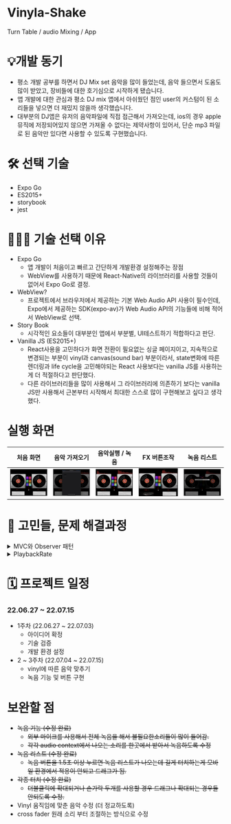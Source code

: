 # Vinyla-Shake
Turn Table / audio Mixing / App

# 💡개발 동기

* 평소 개발 공부를 하면서 DJ Mix set 음악을 많이 들었는데, 음악 들으면서 도움도 많이 받았고, 장비들에 대한 호기심으로 시작하게 됐습니다. 
*  앱 개발에 대한 관심과 평소 DJ mix 앱에서 아쉬웠던 점인 user의 커스텀이 된 소리들을 넣으면 더 재밌지 않을까 생각했습니다.
* 대부분의 DJ앱은 유저의 음악파일에 직접 접근해서 가져오는데, ios의 경우 apple 뮤직에 저장되어있지 않으면 가져올 수 없다는 제약사항이 있어서,  단순 mp3 파일로 된 음악만 있다면 사용할 수 있도록 구현했습니다.

# 🛠 선택 기술

* Expo Go
* ES2015+
* storybook
* jest

# 🤷🏻‍♂️ 기술 선택 이유

* Expo Go
	* 앱 개발이 처음이고 빠르고 간단하게 개발환경 설정해주는 장점
	* WebView를 사용하기 때문에 React-Native의 라이브러리를 사용할 것들이 없어서 Expo Go로 결정.
* WebView?
	* 프로젝트에서 브라우저에서 제공하는 기본 Web Audio API 사용이 필수인데, Expo에서 제공하는 SDK(expo-av)가 Web Audio API의 기능들에 비해 적어서 WebView로 선택.
* Story Book
  * 시각적인 요소들이 대부분인 앱에서 부분별, UI테스트하기 적합하다고 판단.
* Vanilla JS (ES2015+)
	* React사용을 고민하다가 화면 전환이 필요없는 싱글 페이지이고, 지속적으로 변경되는 부분이 vinyl과 canvas(sound bar) 부분이라서, state변화에 따른 렌더링과 life cycle을 고민해야되는 React 사용보다는 vanilla JS를 사용하는게 더 적절하다고 판단했다.
  * 다른 라이브러리들을 많이 사용해서 그 라이브러리에 의존하기 보다는 vanilla JS만 사용해서 근본부터 시작해서 최대한 스스로 많이 구현해보고 싶다고 생각했다.

# 실행 화면

| 처음 화면  | 음악 가져오기 | 음악실행 / 녹음 | FX 버튼조작 | 녹음 리스트
|--|--|--|--|--|
| <img src="/assets/기본.jpg" /> | <img src="/assets/음악가져오기.jpg"/> | <img src="/assets/녹음.jpg" /> | <img src="/assets/FX버튼.jpeg" /> | <img src="/assets/녹음결과.jpg" /> |

# 🚬 고민들, 문제 해결과정

<details>
<summary>MVC와 Observer 패턴</summary>
<div markdown="1"> 

* 처음에는 함수형 프로그래밍을 적용시키려고 했지만, 부족한 조사와 경험으로 뒤늦게 함수형프로그래밍이 현재 프로젝트에 적합하지 않다는 것을 깨닫고, 다시 여러 디자인 패턴들을 현재 나의 프로젝트에 적합한지 더 자세히 조사해보고 선택하게 됐다.

* Observer 패턴을 선택한 이유는 audio context의 상태가 변함에 따라 vinyl, sound bars, record와 같은 컴포넌트들이 영향을 받아야 하기때문에 선택했다.

* 하나의 상태의 변화에 따라 다른 요소들이 독립적으로 변화에 따른 영향을 받는게 Observer 패턴을 적용시키는 데 적절한 것이라고 판단했다. 

* MVC를 나누는 것은 리액트의 state관리하듯 Model을 구성하고, 화면에 나오는 부분들은 View 클래스에, state에 데이터를 가공하는 곳은 Controller 클래스로 전체 구성을 구현해서 적용시켰다.

* Observer 패턴을 적용시킬땐,  observable한 객체와 observer로 설정할 것을 나눠서 observable 객체의 상태가 변할때 마다 notify를 해주어서 observer에게 알려주고, 상태 변화에 맞는 행동을 하는 로직으로 구현했다.

* 주로 AudioComponent가 Observable한 객체였고, 노래가 바뀔때마다 영향을 받는 요소들인 Vinyl Component, Sound bars, Effect Component들을 observer로 설정해두었다. 

* 처음 Web Audio Context에 대한 이해가 부족해서 먼저 어느정도 기능을 구현을 하고, 리팩토링을 하면서 디자인 패턴들을 적용시켰다.

* 리팩토링할때는 구조 나누는 것도 적용시키는 것도 너무 힘들었지만, 이후에 코드를 수정하거나 기능들을 추가할때, 너무 편하게 코드를 적을 수 있었다. 

* 전체 코드들이 눈에 들어오고, 어디에서 무슨 코드들이 있는지가 머릿속에 전부 있었다.

* 프로젝트에 맞는 적절한 디자인 패턴이 유지보수에 큰 도움이 된다는 걸 깨닫게 된 프로젝트였다.

</div>
</details>

<details>
<summary>PlaybackRate</summary>
<div markdown="1">

* Vinyl의 회전 속도에 따른 음악 재생속도를 맞춰야하는데, 정방향일때는 빠르게 감는 속도에 맞춰 playbackRate를 비례하게 올려주면 되는데, 역방향으로 감을 때는, 동일하게 음수값으로 주면 같은 효과가 생기지 않았다.
* 크롬 브라우저 환경에서는 playbackRate의 음수값 설정이 지원되지 않지만, safari 브라우저 환경에서는 지원이 됐다.
* web view를 사용해도 ios app개발을 하는 것이 처음 환경 설정이라서 expo-go에서 실행시킬때는 문제 없이 실행됐다.
* 개인적인 욕심으로 크롬 브라우저 환경에서도 실행시키고 싶어서, 역방향의 소리를 똑같이 만들어서 (reverse buffer) 뒤로 감을 때, 전체 시간에서 실행시간을 뺀값부터 실행시켜서 구현하려고 했는데, context의 currentTime이 음악을 실행시킨 시간부터가 아닌 audio context가 생성된 시점부터 시작된 값이라서 달랐다.
* 음악시간의 정확한 재생시간을 파악하는 것에 어려움이 있었지만, 기본  앱 환경에서는 정상 작동돼서 개인 욕심으로 해결하려는 문제로 전체 일정에 문제가 생길 것 같아서 보류해두었다.

</div>
</details>

# 🗓 프로젝트 일정

 ### 22.06.27 ~ 22.07.15 
* 1주차 (22.06.27 ~ 22.07.03)
	* 아이디어 확정
	* 기술 검증
	* 개발 환경 설정
* 2 ~ 3주차 (22.07.04 ~ 22.07.15)
	* vinyl에 따른 음악 맞추기
	* 녹음 기능 및 버튼 구현

# 보완할 점
* ~~녹음 기능 (수정 완료)~~
	* ~~외부 마이크를 사용해서 전체 녹음을 해서 불필요한소리들이 많이 들어감.~~
	* ~~각각 audio context에서 나오는 소리를 한곳에서 받아서 녹음하도록 수정~~
* ~~녹음 리스트 (수정 완료)~~
	* ~~녹음 버튼을 1.5초 이상 누르면 녹음 리스트가 나오는데 길게 터치하는게 모바일 환경에서 적용이 안되고 드래그가 됨.~~
* ~~각종 터치 (수정 완료)~~
	* ~~더블클릭에 확대되거나 손가락 두개를 사용할 경우 드래그나 확대되는 경우들 안되도록 수정.~~
* Vinyl 움직임에 맞춘 음악 수정 (더 정교하도록)
* cross fader 원래 소리 부터 조절하는 방식으로 수정
 